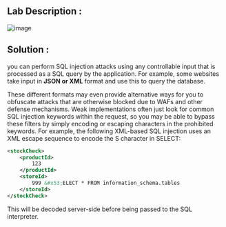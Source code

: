 ## Lab Description :

![image](https://github.com/sh3bu/Portswigger_labs/assets/67383098/4185a547-fb59-4522-8043-a5954cf42cc4)


## Solution :

you can perform SQL injection attacks using any controllable input that is processed as a SQL query by the application. For example, some websites take input in **JSON or XML** format and use this to query the database.

These different formats may even provide alternative ways for you to obfuscate attacks that are otherwise blocked due to WAFs and other defense mechanisms. Weak implementations often just look for common SQL injection keywords within the request, so you may be able to bypass these filters by simply encoding or escaping characters in the prohibited keywords. For example, the following XML-based SQL injection uses an XML escape sequence to encode the S character in SELECT: 

```xml
<stockCheck>
    <productId>
        123
    </productId>
    <storeId>
        999 &#x53;ELECT * FROM information_schema.tables
    </storeId>
</stockCheck>
```

This will be decoded server-side before being passed to the SQL interpreter. 

